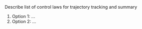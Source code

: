 Describe list of control laws for trajectory tracking and summary

1. Option 1: ...
2. Option 2: ...
